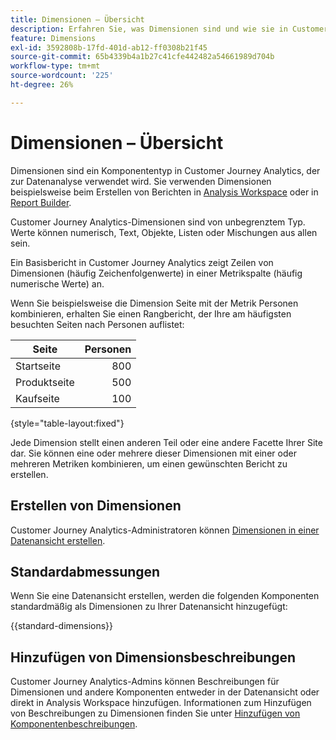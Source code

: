 ```yaml
---
title: Dimensionen – Übersicht
description: Erfahren Sie, was Dimensionen sind und wie sie in Customer Journey Analytics verwendet werden
feature: Dimensions
exl-id: 3592808b-17fd-401d-ab12-ff0308b21f45
source-git-commit: 65b4339b4a1b27c41cfe442482a54661989d704b
workflow-type: tm+mt
source-wordcount: '225'
ht-degree: 26%

---
```


# Dimensionen – Übersicht

Dimensionen sind ein Komponententyp in Customer Journey Analytics, der zur Datenanalyse verwendet wird. Sie verwenden Dimensionen beispielsweise beim Erstellen von Berichten in [Analysis Workspace](/help/analysis-workspace/home.md) oder in [Report Builder](/help/report-builder/rb-overview.md).

Customer Journey Analytics-Dimensionen sind von unbegrenztem Typ. Werte können numerisch, Text, Objekte, Listen oder Mischungen aus allen sein.

Ein Basisbericht in Customer Journey Analytics zeigt Zeilen von Dimensionen (häufig Zeichenfolgenwerte) in einer Metrikspalte (häufig numerische Werte) an.

Wenn Sie beispielsweise die Dimension Seite mit der Metrik Personen kombinieren, erhalten Sie einen Rangbericht, der Ihre am häufigsten besuchten Seiten nach Personen auflistet:

| Seite | Personen |
| --- | ---: |
| Startseite | 800 |
| Produktseite | 500 |
| Kaufseite | 100 |

{style="table-layout:fixed"}

Jede Dimension stellt einen anderen Teil oder eine andere Facette Ihrer Site dar. Sie können eine oder mehrere dieser Dimensionen mit einer oder mehreren Metriken kombinieren, um einen gewünschten Bericht zu erstellen.


## Erstellen von Dimensionen

Customer Journey Analytics-Administratoren können [Dimensionen in einer Datenansicht erstellen](/help/data-views/create-dataview.md#components).

## Standardabmessungen

Wenn Sie eine Datenansicht erstellen, werden die folgenden Komponenten standardmäßig als Dimensionen zu Ihrer Datenansicht hinzugefügt:

{{standard-dimensions}}


## Hinzufügen von Dimensionsbeschreibungen

Customer Journey Analytics-Admins können Beschreibungen für Dimensionen und andere Komponenten entweder in der Datenansicht oder direkt in Analysis Workspace hinzufügen. Informationen zum Hinzufügen von Beschreibungen zu Dimensionen finden Sie unter [Hinzufügen von Komponentenbeschreibungen](/help/components/add-component-descriptions.md).
